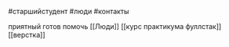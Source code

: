  #старшийстудент #люди #контакты 


приятный готов помочь
[[Люди]]
[[курс практикума фуллстак]]
[[верстка]]